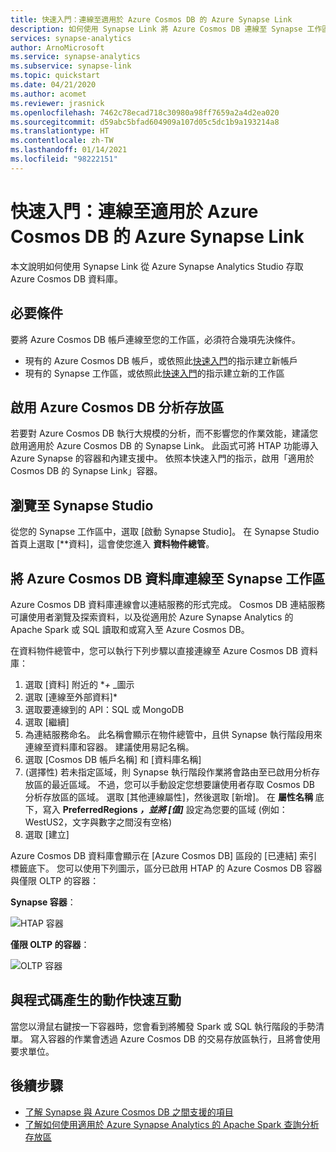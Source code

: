 ```yaml
---
title: 快速入門：連線至適用於 Azure Cosmos DB 的 Azure Synapse Link
description: 如何使用 Synapse Link 將 Azure Cosmos DB 連線至 Synapse 工作區
services: synapse-analytics
author: ArnoMicrosoft
ms.service: synapse-analytics
ms.subservice: synapse-link
ms.topic: quickstart
ms.date: 04/21/2020
ms.author: acomet
ms.reviewer: jrasnick
ms.openlocfilehash: 7462c78ecad718c30980a98ff7659a2a4d2ea020
ms.sourcegitcommit: d59abc5bfad604909a107d05c5dc1b9a193214a8
ms.translationtype: HT
ms.contentlocale: zh-TW
ms.lasthandoff: 01/14/2021
ms.locfileid: "98222151"
---
```

# <a name="quickstart-connect-to-azure-synapse-link-for-azure-cosmos-db"></a>快速入門：連線至適用於 Azure Cosmos DB 的 Azure Synapse Link

本文說明如何使用 Synapse Link 從 Azure Synapse Analytics Studio 存取 Azure Cosmos DB 資料庫。 

## <a name="prerequisites"></a>必要條件

要將 Azure Cosmos DB 帳戶連線至您的工作區，必須符合幾項先決條件。

* 現有的 Azure Cosmos DB 帳戶，或依照此[快速入門](../cosmos-db/how-to-manage-database-account.md)的指示建立新帳戶
* 現有的 Synapse 工作區，或依照此[快速入門](./quickstart-create-workspace.md)的指示建立新的工作區 

## <a name="enable-azure-cosmos-db-analytical-store"></a>啟用 Azure Cosmos DB 分析存放區

若要對 Azure Cosmos DB 執行大規模的分析，而不影響您的作業效能，建議您啟用適用於 Azure Cosmos DB 的 Synapse Link。 此函式可將 HTAP 功能導入 Azure Synapse 的容器和內建支援中。 依照本快速入門的指示，啟用「適用於 Cosmos DB 的 Synapse Link」容器。

## <a name="navigate-to-synapse-studio"></a>瀏覽至 Synapse Studio

從您的 Synapse 工作區中，選取 [啟動 Synapse Studio]。 在 Synapse Studio 首頁上選取 [**資料]，這會使您進入 **資料物件總管**。

## <a name="connect-an-azure-cosmos-db-database-to-a-synapse-workspace"></a>將 Azure Cosmos DB 資料庫連線至 Synapse 工作區

Azure Cosmos DB 資料庫連線會以連結服務的形式完成。 Cosmos DB 連結服務可讓使用者瀏覽及探索資料，以及從適用於 Azure Synapse Analytics 的 Apache Spark 或 SQL 讀取和或寫入至 Azure Cosmos DB。

在資料物件總管中，您可以執行下列步驟以直接連線至 Azure Cosmos DB 資料庫：

1. 選取 [資料] 附近的 **_+_* _圖示
2. 選取 [連線至外部資料]*
3. 選取要連線到的 API：SQL 或 MongoDB
4. 選取 [繼續]
5. 為連結服務命名。 此名稱會顯示在物件總管中，且供 Synapse 執行階段用來連線至資料庫和容器。 建議使用易記名稱。
6. 選取 [Cosmos DB 帳戶名稱] 和 [資料庫名稱]
7. (選擇性) 若未指定區域，則 Synapse 執行階段作業將會路由至已啟用分析存放區的最近區域。 不過，您可以手動設定您想要讓使用者存取 Cosmos DB 分析存放區的區域。 選取 [其他連線屬性]，然後選取 [新增]。 在 **屬性名稱** 底下，寫入 **PreferredRegions *，並將 [值]*** 設定為您要的區域 (例如：WestUS2，文字與數字之間沒有空格)
8. 選取 [建立]

Azure Cosmos DB 資料庫會顯示在 [Azure Cosmos DB] 區段的 [已連結] 索引標籤底下。 您可以使用下列圖示，區分已啟用 HTAP 的 Azure Cosmos DB 容器與僅限 OLTP 的容器：

**Synapse 容器**：

![HTAP 容器](./media/quickstart-connect-synapse-link-cosmosdb/htap-container.png)

**僅限 OLTP 的容器**：

![OLTP 容器](./media/quickstart-connect-synapse-link-cosmosdb/oltp-container.png)

## <a name="quickly-interact-with-code-generated-actions"></a>與程式碼產生的動作快速互動

當您以滑鼠右鍵按一下容器時，您會看到將觸發 Spark 或 SQL 執行階段的手勢清單。 寫入容器的作業會透過 Azure Cosmos DB 的交易存放區執行，且將會使用要求單位。  

## <a name="next-steps"></a>後續步驟

* [了解 Synapse 與 Azure Cosmos DB 之間支援的項目](./synapse-link/concept-synapse-link-cosmos-db-support.md)
* [了解如何使用適用於 Azure Synapse Analytics 的 Apache Spark 查詢分析存放區](synapse-link/how-to-query-analytical-store-spark.md)